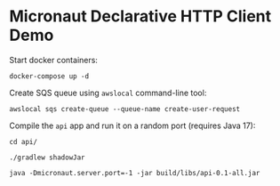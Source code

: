 # Micronaut Declarative HTTP Client Demo

Start docker containers:

```
docker-compose up -d
```

Create SQS queue using `awslocal` command-line tool:

```
awslocal sqs create-queue --queue-name create-user-request
```

Compile the `api` app and run it on a random port (requires Java 17):

```
cd api/

./gradlew shadowJar

java -Dmicronaut.server.port=-1 -jar build/libs/api-0.1-all.jar
```

